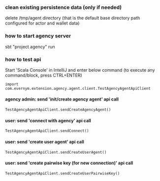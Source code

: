 ### clean existing persistence data (only if needed)
delete /tmp/agent directory (that is the default base directory path configured for actor and wallet data)

### how to start agency server
sbt "project agency" run

### how to test api
Start 'Scala Console' in IntelliJ and enter below command (to execute any command/block, press CTRL+ENTER)

```
import com.evernym.extension.agency.agent.client.TestAgencyAgentApiClient
```

#### agency admin: send 'init/create agency agent' api call
```
TestAgencyAgentApiClient.sendCreateAgencyAgent()
```

#### user: send 'connect with agency' api call

```
TestAgencyAgentApiClient.sendConnect()
```

#### user: send 'create user agent' api call

```
TestAgencyAgentApiClient.sendCreateUserAgent()
```

#### user: send 'create pairwise key (for new connection)' api call

```
TestAgencyAgentApiClient.sendCreateUserPairwiseKey()
```
